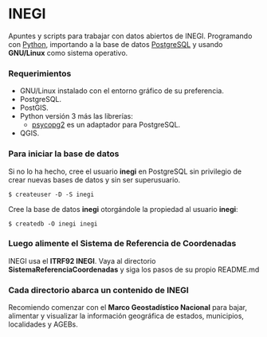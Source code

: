 
# INEGI

Apuntes y scripts para trabajar con datos abiertos de INEGI. Programando con [Python](https://www.python.org/), importando a la base de datos [PostgreSQL](https://www.postgresql.org/) y usando **GNU/Linux** como sistema operativo.


### Requerimientos

* GNU/Linux instalado con el entorno gráfico de su preferencia.
* PostgreSQL.
* PostGIS.
* Python versión 3 más las librerías:
    * [psycopg2](https://pypi.python.org/pypi/psycopg2) es un adaptador para PostgreSQL.
* QGIS.


### Para iniciar la base de datos

Si no lo ha hecho, cree el usuario **inegi** en PostgreSQL sin privilegio de crear nuevas bases de datos y sin ser superusuario.

    $ createuser -D -S inegi

Cree la base de datos **inegi** otorgándole la propiedad al usuario **inegi**:

    $ createdb -O inegi inegi


### Luego alimente el Sistema de Referencia de Coordenadas

INEGI usa el **ITRF92 INEGI**. Vaya al directorio **SistemaReferenciaCoordenadas** y siga los pasos de su propio README.md


### Cada directorio abarca un contenido de INEGI

Recomiendo comenzar con el **Marco Geostadístico Nacional** para bajar, alimentar y visualizar la información geográfica de estados, municipios, localidades y AGEBs.
